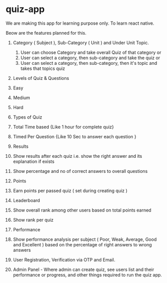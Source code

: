 # quiz-app

We are making this app for learning purpose only. To learn react native. 

Beow are the features planned for this.

1. Category ( Subject ), Sub-Category ( Unit ) and Under Unit Topic.
    1. User can choose Category and take overall Quiz of that category or
    2. User can select a category, then sub-category and take the quiz or
    3. User can select a category, then sub-category, then it's topic and takes that topics quiz

2. Levels of Quiz & Questions
  1. Easy
  2. Medium
  3. Hard

3. Types of Quiz 
  1. Total Time based {Like 1 hour for complete quiz} 
  2. Timed Per Question {Like 10 Sec to answer each question }
  
4. Results
  1. Show results after each quiz i.e. show the right answer and its explanation if exists
  2. Show percentage and no of correct answers to overall questions

5. Points
  1. Earn points per passed quiz ( set during creating quiz )

6. Leaderboard
  1. Show overall rank among other users based on total points earned 
  2. Show rank per quiz

7. Performance
  1. Show performance analysis per subject ( Poor, Weak, Average, Good and Excellent ) based on the percentage of right answers to wrong answers 

8. User Registration, Verification via OTP and Email.

9. Admin Panel - Where admin can create quiz, see users list and their performance or progress, and other things required to run the quiz app.
